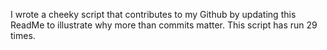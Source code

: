 I wrote a cheeky script that contributes to my Github by updating this ReadMe to illustrate why more than commits matter. This script has run 29 times.